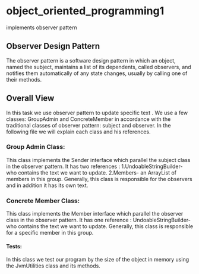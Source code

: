 # object_oriented_programming1
implements observer pattern

## Observer Design Pattern
The observer pattern is a software design pattern in which an object, named the subject, maintains a list of its dependents, called observers, and notifies them automatically of any state changes, usually by calling one of their methods.


## Overall View
In this task we use observer pattern to update specific text .
We use a few classes: GroupAdmin and ConcreteMember in accordance with the traditional classes of observer pattern: subject and observer.
In the following file we will explain each class and his references.

### Group Admin Class:
This class implements the Sender interface which parallel the subject class in the observer pattern.
It has two references :
1.UndoableStringBuilder- who contains the text we want to update.
2.Members- an ArrayList of members in this group.
Generally, this class is responsible for the observers and in addition it has its own text.

### Concrete Member Class:
This class implements the Member interface which parallel the observer class in the observer pattern.
It has one reference :
UndoableStringBuilder- who contains the text we want to update.
Generally, this class is responsible for a specific member in this group.

#### Tests:
In this class we test our program by the size of the object in memory using the JvmUtilities class and its methods.

